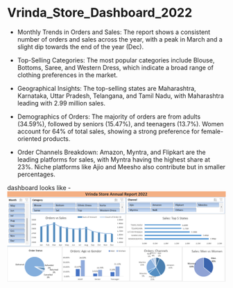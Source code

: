 # Vrinda_Store_Dashboard_2022

- Monthly Trends in Orders and Sales: The report shows a consistent number of orders and sales across the year, with a peak in March and a slight dip towards the end of the year (Dec).

- Top-Selling Categories: The most popular categories include Blouse, Bottoms, Saree, and Western Dress, which indicate a broad range of clothing preferences in the market.

- Geographical Insights: The top-selling states are Maharashtra, Karnataka, Uttar Pradesh, Telangana, and Tamil Nadu, with Maharashtra leading with 2.99 million sales.

- Demographics of Orders: The majority of orders are from adults (34.59%), followed by seniors (15.47%), and teenagers (13.7%). Women account for 64% of total sales, showing a strong preference for female-oriented products.

- Order Channels Breakdown: Amazon, Myntra, and Flipkart are the leading platforms for sales, with Myntra having the highest share at 23%. Niche platforms like Ajio and Meesho also contribute but in smaller percentages.

dashboard looks like - 
![Dashboard Preview](https://github.com/aryanlowanshi/Vrinda_Store_Dashboard_2022/blob/main/Screenshot%202025-09-22%20190145.png) 
